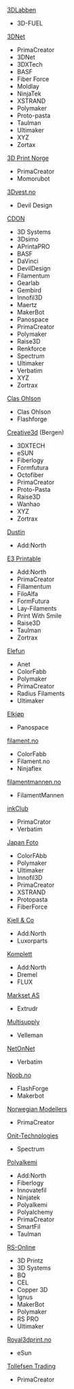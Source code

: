 [3DLabben](https://www.3dlabben.no/filament)
 - 3D-FUEL

[3DNet](https://3dnet.no/)
 - PrimaCreator
 - 3DNet
 - 3DXTech
 - BASF
 - Fiber Force
 - Moldlay
 - NinjaTek
 - XSTRAND
 - Polymaker
 - Proto-pasta
 - Taulman
 - Ultimaker
 - XYZ
 - Zortax 

[3D Print Norge](https://www.3dprintnorge.net/)
 - PrimaCreator
 - Momorubot

[3Dvest.no](http://3dvest.no/)
 - Devil Design

[CDON](https://cdon.no/)
 - 3D Systems
 - 3Dsimo
 - APrintaPRO
 - BASF
 - DaVinci
 - DevilDesign 
 - Filamentum
 - Gearlab
 - Gembird
 - Innofil3D
 - Maertz
 - MakerBot
 - Panospace
 - PrimaCreator
 - Polymaker
 - Raise3D
 - Renkforce
 - Spectrum
 - Ultimaker
 - Verbatim
 - XYZ
 - Zortrax
 
[Clas Ohlson](https://www.clasohlson.com/no/)
 - Clas Ohlson
 - Flashforge

[Creative3d](https://www.creative3d.no/) (Bergen)
 - 3DXTECH
 - eSUN
 - Fiberlogy
 - Formfutura
 - Octofiber
 - PrimaCreator
 - Proto-Pasta
 - Raise3D
 - Wanhao
 - XYZ
 - Zortrax
 
[Dustin](https://www.dustinhome.no/)
 - Add:North
 
[E3 Printable](https://www.e3printable.no/)
 - Add:North
 - PrimaCreator
 - Fillamentum
 - FiloAlfa
 - FormFutura
 - Lay-Filaments
 - Print With Smile
 - Raise3D
 - Taulman
 - Zortrax

[Elefun](https://www.elefun.no/)
 - Anet
 - ColorFabb
 - Polymaker
 - PrimaCreator 
 - Radius Filaments
 - Ultimaker

[Elkjøp](https://www.elkjop.no/)
 - Panospace

[filament.no](http://www.filament.no/)
 - ColorFabb
 - Filament.no
 - Ninjaflex

[filamentmannen.no](filamentmannen.no)
 - FilamentMannen

[inkClub](https://www.inkclub.com/)
  - PrimaCrator
  - Verbatim

[Japan Foto](https://www.japanphoto.no/)
 - ColorFAbb
 - Polymaker
 - Ultimaker
 - Innofil3D
 - PrimaCreator
 - XSTRAND
 - Protopasta
 - FiberForce

[Kjell & Co](https://www.kjell.com/no)
 - Add:North
 - Luxorparts

[Komplett](https://www.komplett.no/)
 - Add:North
 - Dremel
 - FLUX

[Markset AS](https://www.yourvismawebsite.com/markset-as)
 - Extrudr 
 
[Multisupply](https://www.multisupply.no/)
 - Velleman

[NetOnNet](https://www.netonnet.no/)
 - Verbatim

[Noob.no](https://noob.no)
 - FlashForge
 - Makerbot

[Norwegian Modellers](https://modellers.no/)
 - PrimaCreator
 
[Onit-Technologies](https://www.onit-technologies.no/)
 - Spectrum

[Polyalkemi](https://polyalkemi.no/)
 - Add:North
 - Fiberlogy
 - Innovatefil
 - Ninjatek
 - Polyalkemi
 - Polyalchemy
 - PrimaCreator
 - SmartFil
 - Taulman

[RS-Online](https://no.rs-online.com/)
 - 3D Printz
 - 3D Systems
 - BQ
 - CEL
 - Copper 3D
 - Ignus
 - MakerBot
 - Polymaker
 - RS PRO
 - Ultimaker

[Royal3dprint.no](https://www.royal3dprint.no/)
- eSun
 
[Tollefsen Trading](https://tollefsen-trading.no/)
 - PrimaCreator

